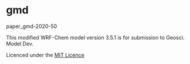 # gmd
paper_gmd-2020-50

This modified WRF-Chem model version 3.5.1 is for submission to Geosci. Model Dev. 

Licenced under the [MIT Licence](LICENCE)

